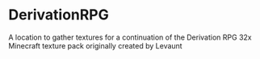 DerivationRPG
=============

A location to gather textures for a continuation of the Derivation RPG 32x Minecraft texture pack originally created by Levaunt
